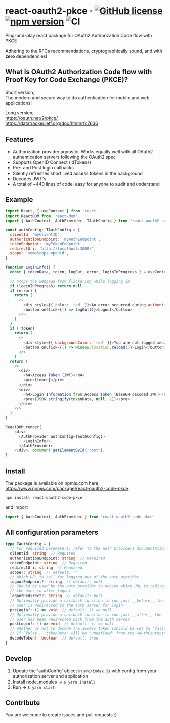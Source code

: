 # react-oauth2-pkce &middot; [![GitHub license](https://img.shields.io/badge/license-MIT-blue.svg)](https://github.com/soofstad/react-oauth2-pkce/blob/main/LICENSE) [![npm version](https://img.shields.io/npm/v/react-oauth2-code-pkce)](https://www.npmjs.com/package/react-oauth2-code-pkce) ![CI](https://github.com/soofstad/react-oauth2-pkce/actions/workflows/tests.yaml/badge.svg)

Plug-and-play react package for OAuth2 Authorization Code flow with PKCE

Adhering to the RFCs recommendations, cryptographically sound, and with __zero__ dependencies!  

## What is OAuth2 Authorization Code flow with Proof Key for Code Exchange (PKCE)?

Short version;  
The modern and secure way to do authentication for mobile and web applications!

Long version;  
<https://oauth.net/2/pkce/>  
<https://datatracker.ietf.org/doc/html/rfc7636>

## Features

- Authorization provider agnostic. Works equally well with all OAuth2 authentication servers following the OAuth2 spec
- Supports OpenID Connect (idTokens)
- Pre- and Post login callbacks
- Silently refreshes short lived access tokens in the background
- Decodes JWT's
- A total of ~440 lines of code, easy for anyone to audit and understand

## Example

```javascript
import React, { useContext } from 'react'
import ReactDOM from 'react-dom'
import { AuthContext, AuthProvider, TAuthConfig } from "react-oauth2-code-pkce"

const authConfig: TAuthConfig = {
  clientId: 'myClientID',
  authorizationEndpoint: 'myAuthEndpoint',
  tokenEndpoint: 'myTokenEndpoint',
  redirectUri: 'http://localhost:3000/',
  scope: 'someScope openid',
}

function LoginInfo() {
  const { tokenData, token, logOut, error, loginInProgress } = useContext(AuthContext)
  
  // Stops the webpage from flickering while logging in
  if (loginInProgress) return null  
  if (error) {
    return (
      <>
        <div style={{ color: 'red' }}>An error occurred during authentication: {error}</div>
        <button onClick={() => logOut()}>Logout</button>
      </>
    )
  }
  if (!token)
    return (
      <>
        <div style={{ backgroundColor: 'red' }}>You are not logged in</div>
        <button onClick={() => window.location.reload()}>Login</button>
      </>
    )
  return (
    <>
      <div>
        <h4>Access Token (JWT)</h4>
        <pre>{token}</pre>
      </div>
      <div>
        <h4>Login Information from Access Token (Base64 decoded JWT)</h4>
        <pre>{JSON.stringify(tokenData, null, 2)}</pre>
      </div>
    </> 
  )
}

ReactDOM.render(
    <div>
      <AuthProvider authConfig={authConfig}>
        <LoginInfo/>
      </AuthProvider>
    </div>, document.getElementById('root'),
)
```

## Install

The package is available on npmjs.com here; https://www.npmjs.com/package/react-oauth2-code-pkce

```bash
npm install react-oauth2-code-pkce
```

and import

```javascript
import { AuthContext, AuthProvider } from "react-oauth2-code-pkce"
```

## All configuration parameters

```typescript
type TAuthConfig = {
  // For required parameters, refer to the auth providers documentation
  clientId: string  // Required
  authorizationEndpoint: string  // Required
  tokenEndpoint: string  // Required
  redirectUri: string  // Required
  scope?: string  // default: ''
  // Which URL to call for logging out of the auth provider
  logoutEndpoint?: string  // default: null
  // Should be used by the auth provider to decide which URL to redirect
  // the user to after logout
  logoutRedirect?: string  // default: null
  // Optionally provide a callback function to run just __before__ the
  // user is redirected to the auth server for login
  preLogin?: () => void  // default: () => null
  // Optionally provide a callback function to run just __after__ the
  // user has been redirected back from the auth server
  postLogin?: () => void  // default: () => null
  // Whether or not to decode the access token (should be set to 'false' if the access token is not a JWT (e.g. from Github))
  // If `false`, 'tokenData' will be 'undefined' from the <AuthContext>
  decodeToken?: boolean  // default: true
}

```

## Develop

1. Update the 'authConfig' object in `src/index.js` with config from your authorization server and application
2. Install node_modules -> `$ yarn install`
3. Run -> `$ yarn start`

## Contribute

You are welcome to create issues and pull requests :)
